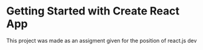 # Getting Started with Create React App

This project was made as an assigment given for the position of react.js dev
